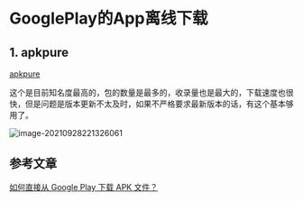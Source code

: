 # GooglePlay的App离线下载

## 1. apkpure

[apkpure](https://apkpure.com/tw/)

这个是目前知名度最高的，包的数量是最多的，收录量也是最大的，下载速度也很快，但是问题是版本更新不太及时，如果不严格要求最新版本的话，有这个基本够用了。

![image-20210928221326061](https://gitee.com/zszdevelop/blogimage/raw/master/image-20210928221326061.png)

## 参考文章

[如何直接从 Google Play 下载 APK 文件？](https://www.zhihu.com/question/20232626)
